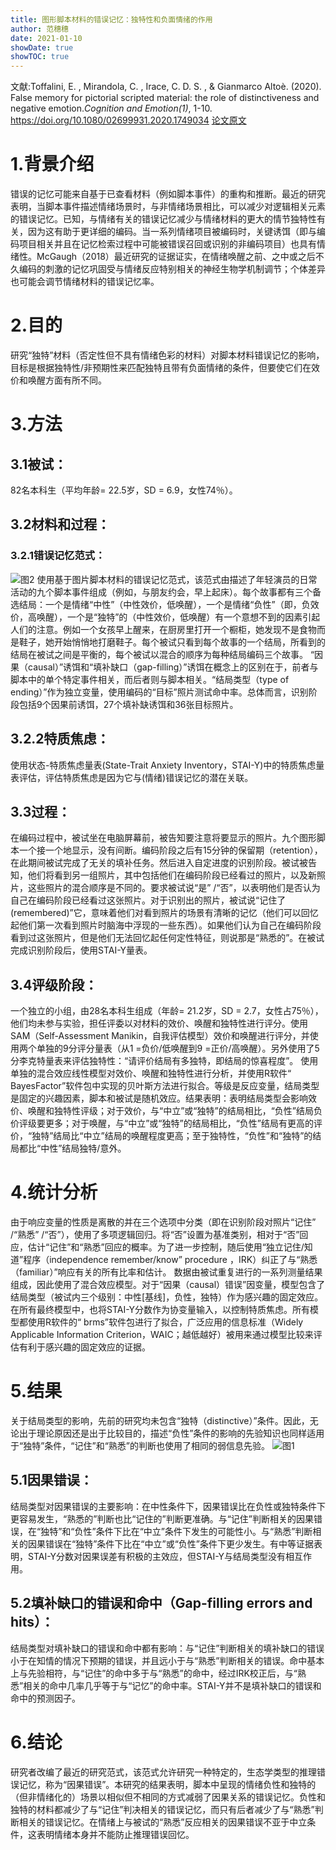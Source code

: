 ```yaml
---
title: 图形脚本材料的错误记忆：独特性和负面情绪的作用
author: 范穗穗
date: 2021-01-10
showDate: true
showTOC: true
---
```

文献:Toffalini, E. , Mirandola, C. , Irace, C. D. S. , & Gianmarco Altoè. (2020). False memory for pictorial scripted material: the role of distinctiveness and negative emotion.*Cognition and Emotion(1)*, 1-10. https://doi.org/10.1080/02699931.2020.1749034
[论文原文](../Source_Files/2021-01-10-FSS2.pdf)
# 1.背景介绍
错误的记忆可能来自基于已查看材料（例如脚本事件）的重构和推断。最近的研究表明，当脚本事件描述情绪场景时，与非情绪场景相比，可以减少对逻辑相关元素的错误记忆。已知，与情绪有关的错误记忆减少与情绪材料的更大的情节独特性有关，因为这有助于更详细的编码。当一系列情绪项目被编码时，关键诱饵（即与编码项目相关并且在记忆检索过程中可能被错误召回或识别的非编码项目）也具有情绪性。McGaugh（2018）最近研究的证据证实，在情绪唤醒之前、之中或之后不久编码的刺激的记忆巩固受与情绪反应特别相关的神经生物学机制调节；个体差异也可能会调节情绪材料的错误记忆率。
# 2.目的
研究“独特”材料（否定性但不具有情绪色彩的材料）对脚本材料错误记忆的影响，目标是根据独特性/非预期性来匹配独特且带有负面情绪的条件，但要使它们在效价和唤醒方面有所不同。
# 3.方法
## 3.1被试：
82名本科生（平均年龄= 22.5岁，SD = 6.9，女性74％）。
## 3.2材料和过程：
### 3.2.1错误记忆范式：
![图2](../Supporting_Information/2021-01-10-FSS2-Fig2.png)
使用基于图片脚本材料的错误记忆范式，该范式由描述了年轻演员的日常活动的九个脚本事件组成（例如，与朋友约会，早上起床）。每个故事都有三个备选结局：一个是情绪“中性”（中性效价，低唤醒），一个是情绪“负性”（即，负效价，高唤醒），一个是“独特”的（中性效价，低唤醒）有一个意想不到的因素引起人们的注意。例如一个女孩早上醒来，在厨房里打开一个橱柜，她发现不是食物而是鞋子，她开始悄悄地打磨鞋子。每个被试只看到每个故事的一个结局，所看到的结局在被试之间是平衡的，每个被试以混合的顺序为每种结局编码三个故事。
“因果（causal）”诱饵和“填补缺口（gap-filling）”诱饵在概念上的区别在于，前者与脚本中的单个特定事件相关，而后者则与脚本相关。“结局类型（type of ending）”作为独立变量，使用编码的“目标”照片测试命中率。总体而言，识别阶段包括9个因果前诱饵，27个填补缺诱饵和36张目标照片。
## 3.2.2特质焦虑：
使用状态-特质焦虑量表(State-Trait Anxiety Inventory，STAI-Y)中的特质焦虑量表评估，评估特质焦虑是因为它与(情绪)错误记忆的潜在关联。
## 3.3过程：
在编码过程中，被试坐在电脑屏幕前，被告知要注意将要显示的照片。九个图形脚本一个接一个地显示，没有间断。编码阶段之后有15分钟的保留期（retention），在此期间被试完成了无关的填补任务。然后进入自定进度的识别阶段。被试被告知，他们将看到另一组照片，其中包括他们在编码阶段已经看过的照片，以及新照片，这些照片的混合顺序是不同的。要求被试说“是” /“否”，以表明他们是否认为自己在编码阶段已经看过这张照片。对于识别出的照片，被试说“记住了(remembered)”它，意味着他们对看到照片的场景有清晰的记忆（他们可以回忆起他们第一次看到照片时脑海中浮现的一些东西）。如果他们认为自己在编码阶段看到过这张照片，但是他们无法回忆起任何定性特征，则说那是“熟悉的”。在被试完成识别阶段后，使用STAI-Y量表。
## 3.4评级阶段：
一个独立的小组，由28名本科生组成（年龄= 21.2岁，SD = 2.7，女性占75％），他们均未参与实验，担任评委以对材料的效价、唤醒和独特性进行评分。使用SAM（Self-Assessment Manikin，自我评估模型）效价和唤醒进行评分，并使用两个单独的9分评分量表（从1 =负价/低唤醒到9 =正价/高唤醒）。另外使用了5分李克特量表来评估独特性：“请评价结局有多独特，即结局的惊喜程度”。
使用单独的混合效应线性模型对效价、唤醒和独特性进行分析，并使用R软件“ BayesFactor”软件包中实现的贝叶斯方法进行拟合。等级是反应变量，结局类型是固定的兴趣因素，脚本和被试是随机效应。结果表明：表明结局类型会影响效价、唤醒和独特性评级；对于效价，与“中立”或“独特”的结局相比，“负性”结局负价评级要更多；对于唤醒，与“中立”或“独特”的结局相比，“负性”结局有更高的评价，“独特”结局比“中立”结局的唤醒程度更高；至于独特性，“负性”和“独特”的结局都比“中性”结局独特/意外。
# 4.统计分析
由于响应变量的性质是离散的并在三个选项中分类（即在识别阶段对照片“记住” /“熟悉” /“否”），使用了多项逻辑回归。将“否”设置为基准类别，相对于“否”回应，估计“记住”和“熟悉”回应的概率。为了进一步控制，随后使用“独立记住/知道”程序（independence remember/know” procedure ，IRK）纠正了与“熟悉（familiar）”响应有关的所有比率和估计。
数据由被试重复进行的一系列测量结果组成，因此使用了混合效应模型。对于“因果（causal）错误”因变量，模型包含了结局类型（被试内三个级别：中性[基线]，负性，独特）作为感兴趣的固定效应。在所有最终模型中，也将STAI-Y分数作为协变量输入，以控制特质焦虑。所有模型都使用R软件的“ brms”软件包进行了拟合，广泛应用的信息标准（Widely Applicable Information Criterion，WAIC；越低越好）被用来通过模型比较来评估有利于感兴趣的固定效应的证据。
# 5.结果
关于结局类型的影响，先前的研究均未包含“独特（distinctive）”条件。因此，无论出于理论原因还是出于比较目的，描述“负性”条件的影响的先验知识也同样适用于“独特”条件，“记住”和“熟悉”的判断也使用了相同的弱信息先验。
![图1](../Supporting_Information/2021-01-10-FSS2-Fig1.png)
## 5.1因果错误：
结局类型对因果错误的主要影响：在中性条件下，因果错误比在负性或独特条件下更容易发生，“熟悉的”判断也比“记住的”判断更准确。与“记住”判断相关的因果错误，在“独特”和“负性”条件下比在“中立”条件下发生的可能性小。与“熟悉”判断相关的因果错误在“独特”条件下比在“中立”或“负性”条件下更少发生。有中等证据表明，STAI-Y分数对因果误差有积极的主效应，但STAI-Y与结局类型没有相互作用。
## 5.2填补缺口的错误和命中（Gap-filling errors and hits）：
结局类型对填补缺口的错误和命中都有影响：与“记住”判断相关的填补缺口的错误小于在知情的情况下预期的错误，并且远小于与“熟悉”判断相关的错误。命中基本上与先验相符，与“记住”的命中多于与“熟悉”的命中，经过IRK校正后，与“熟悉”相关的命中几率几乎等于与“记忆”的命中率。STAI-Y并不是填补缺口的错误和命中的预测因子。
# 6.结论
研究者改编了最近的研究范式，该范式允许研究一种特定的，生态学类型的推理错误记忆，称为“因果错误”。本研究的结果表明，脚本中呈现的情绪负性和独特的（但非情绪化的）场景以相似但不相同的方式减弱了因果关系的错误记忆。负性和独特的材料都减少了与“记住”判决相关的错误记忆，而只有后者减少了与“熟悉”判断相关的错误记忆。在情绪上与被试的“熟悉”反应相关的因果错误不亚于中立条件，这表明情绪本身并不能防止推理错误回忆。